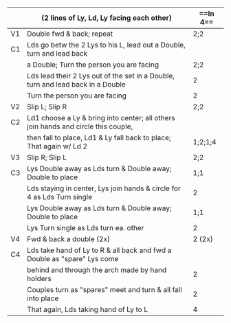||(2 lines of Ly, Ld, Ly facing each other) |==In 4==|
|-----|----|-----|
|V1| Double fwd & back; repeat |2;2|
|C1| Lds go betw the 2 Lys to his L, lead out a Double, turn and lead back ||
||a Double; Turn the person you are facing |2;2|
||Lds lead their 2 Lys out of the set in a Double, turn and lead back in a Double |2|
||Turn the person you are facing |2|
|V2| Slip L; Slip R |2;2|
|C2| Ld1 choose a Ly & bring into center; all others join hands and circle this couple,||
||then fall to place, Ld1 & Ly fall back to place; That again w/ Ld 2 |1;2;1;4| 
|V3| Slip R; Slip L |2;2|
|C3| Lys Double away as Lds turn & Double away; Double to place |1;1|
||Lds staying in center, Lys join hands & circle for 4 as Lds Turn single |2|
||Lys Double away as Lds turn & Double away; Double to place |1;1|
||Lys Turn single as Lds turn ea. other |2|
|V4| Fwd & back a double (2x) |2 (2x)|
|C4| Lds take hand of Ly to R & all back and fwd a Double as "spare" Lys come ||
||behind and through the arch made by hand holders |2|
||Couples turn as "spares" meet and turn & all fall into place |2|
||That again, Lds taking hand of Ly to L |4|
